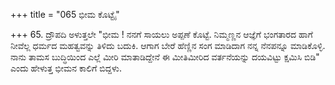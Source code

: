 +++
title = "065 ಭೀಮ ಕೊಟ್ಟೈ"

+++
65. ದ್ರೌಪದಿ ಅಳುತ್ತಲೇ "ಭೀಮ ! ನನಗೆ ಸಾಯಲು ಅಪ್ಪಣೆ ಕೊಟ್ಟೆ. ನಿಮ್ಮಣ್ಣನ ಆಜ್ಞೆಗೆ ಭಂಗತಾರದ ಹಾಗೆ ನೀವೆಲ್ಲ ಧರ್ಮದ ಮಹತ್ವವನ್ನು ತಿಳಿದು ಬದುಕಿ. ಆಗಾಗ ಬೇರೆ ಹೆಣ್ಣಿನ ಸಂಗ ಮಾಡಿದಾಗ ನನ್ನ ನೆನಪನ್ನೂ ಮಾಡಿಕೊಳ್ಳಿ. ನಾನು ತಾಮಸ ಬುದ್ಧಿಯಿಂದ ಎಲ್ಲೆ ಮೀರಿ ಮಾತಾಡಿದ್ದೇನೆ ಈ ಮೀತಿಮೀರಿದ ವರ್ತನೆಯನ್ನು ದಯವಿಟ್ಟು ಕ್ಷಮಿಸಿ ಬಿಡಿ" ಎಂದು ಹೇಳುತ್ತ ಭೀಮನ ಕಾಲಿಗೆ ಬಿದ್ದಳು.
